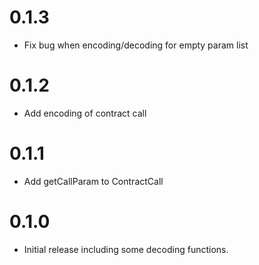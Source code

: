 # 0.1.3
* Fix bug when encoding/decoding for empty param list

# 0.1.2
* Add encoding of contract call

# 0.1.1
* Add getCallParam to ContractCall

# 0.1.0
* Initial release including some decoding functions.
